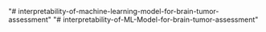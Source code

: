 "# interpretability-of-machine-learning-model-for-brain-tumor-assessment" 
"# interpretability-of-ML-Model-for-brain-tumor-assessment" 
